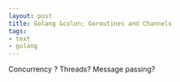```yaml
---
layout: post
title: Golang &colon; Goroutines and Channels
tags:
- text
- golang
---
```



Concurrency ?
Threads?
Message passing?
